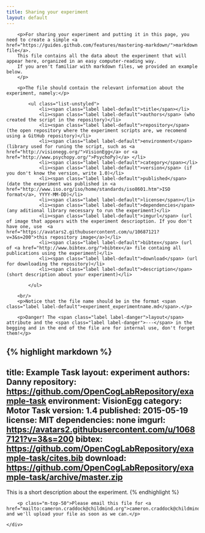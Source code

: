```yaml
---
title: Sharing your experiment
layout: default
---
```




<div class="section">
	<div class="contaiiner text-justify">

		<p>For sharing your experiment and putting it in this page, you need to create a simple <a href="https://guides.github.com/features/mastering-markdown/">markdown file</a>.
		This file contains all the data about the experiment that will appear here, organized in an easy computer-reading way.
		If you aren't familiar with markdown files, we provided an example below.
		</p>

		<p>The file should contain the relevant information about the experiment, namely:</p>

			<ul class="list-unstyled">
				<li><span class="label label-default">title</span></li>
				<li><span class="label label-default">authors</span> (who created the script in the repository)</li>
				<li><span class="label label-default">repository</span> (the open repository where the experiment scripts are, we recomend using a GitHub repository)</li>
				<li><span class="label label-default">environment</span> (library used for runing the script, such as <a href="http://visionegg.org/">VisionEgg</a> or <a href="http://www.psychopy.org/">PsychoPy)</a> </li>
				<li><span class="label label-default">category</span></li>
				<li><span class="label label-default">version</span> (if you don't know the version, write 1.0)</li>
				<li><span class="label label-default">published</span> (date the experiment was published in <a href="http://www.iso.org/iso/home/standards/iso8601.htm">ISO format</a>, YYYY-MM-DD)</li>
				<li><span class="label label-default">license</span></li>
				<li><span class="label label-default">dependencies</span> (any aditional library necessary to run the experiment)</li>
				<li><span class="label label-default">imgurl</span> (url of image that appears with the experiment descrioption. If you don't have one, use  <a href="https://avatars2.githubusercontent.com/u/10687121?v=3&s=200">this repository image</a>)</li>
				<li><span class="label label-default">bibtex</span> (url of <a href="http://www.bibtex.org/">bibtex</a> file containg all publications using the experiment)</li>
				<li><span class="label label-default">download</span> (url for downloading the repository)</li>
				<li><span class="label label-default">description</span> (short description about your experiment)</li>

			</ul>

		<br/>
		<p>Notice that the file name should be in the format <span class="label label-default">experiment_experimentname.md</span>.</p>

		<p>Danger! The <span class="label label-danger">layout</span> attribute and the <span class="label label-danger">---</span> in the begging and in the end of the file are for internal use, don't forget them!</p>

		

		

{% highlight markdown %}
---
title: Example Task
layout: experiment
authors: Danny
repository: https://github.com/OpenCogLabRepository/example-task
environment: VisionEgg
category: Motor Task
version: 1.4
published: 2015-05-19
license: MIT
dependencies: none
imgurl: https://avatars2.githubusercontent.com/u/10687121?v=3&s=200
bibtex: https://github.com/OpenCogLabRepository/example-task/cites.bib
download: https://github.com/OpenCogLabRepository/example-task/archive/master.zip
---

This is a short description about the experiment.
{% endhighlight %}

		

		<p class="m-top-50">Please email this file for <a href="mailto:cameron.craddock@childmind.org">cameron.craddock@childmind.org</a> and we'll upload your file as soon as we can.</p>

	</div>
</div>
